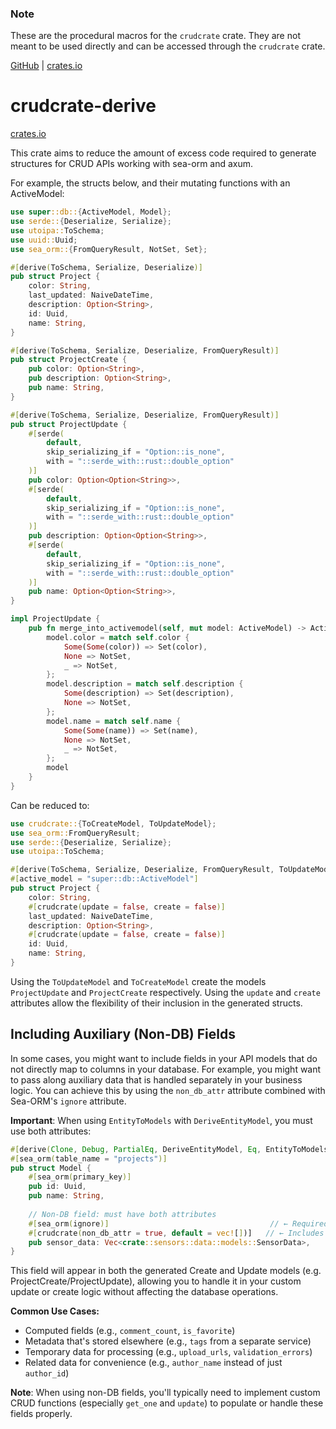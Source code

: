 ### Note
These are the procedural macros for the `crudcrate` crate. They are not meant to be used directly
and can be accessed through the `crudcrate` crate.

[GitHub](https://github.com/evanjt/crudcrate) | [crates.io](https://crates.io/crates/crudcrate)


# crudcrate-derive
[crates.io](https://crates.io/crates/crudcrate-derive)

This crate aims to reduce the amount of excess code required to generate structures
for CRUD APIs working with sea-orm and axum.

For example, the structs below, and their mutating functions with an ActiveModel:

```rust
use super::db::{ActiveModel, Model};
use serde::{Deserialize, Serialize};
use utoipa::ToSchema;
use uuid::Uuid;
use sea_orm::{FromQueryResult, NotSet, Set};

#[derive(ToSchema, Serialize, Deserialize)]
pub struct Project {
    color: String,
    last_updated: NaiveDateTime,
    description: Option<String>,
    id: Uuid,
    name: String,
}

#[derive(ToSchema, Serialize, Deserialize, FromQueryResult)]
pub struct ProjectCreate {
    pub color: Option<String>,
    pub description: Option<String>,
    pub name: String,
}

#[derive(ToSchema, Serialize, Deserialize, FromQueryResult)]
pub struct ProjectUpdate {
    #[serde(
        default,
        skip_serializing_if = "Option::is_none",
        with = "::serde_with::rust::double_option"
    )]
    pub color: Option<Option<String>>,
    #[serde(
        default,
        skip_serializing_if = "Option::is_none",
        with = "::serde_with::rust::double_option"
    )]
    pub description: Option<Option<String>>,
    #[serde(
        default,
        skip_serializing_if = "Option::is_none",
        with = "::serde_with::rust::double_option"
    )]
    pub name: Option<Option<String>>,
}

impl ProjectUpdate {
    pub fn merge_into_activemodel(self, mut model: ActiveModel) -> ActiveModel {
        model.color = match self.color {
            Some(Some(color)) => Set(color),
            None => NotSet,
            _ => NotSet,
        };
        model.description = match self.description {
            Some(description) => Set(description),
            None => NotSet,
        };
        model.name = match self.name {
            Some(Some(name)) => Set(name),
            None => NotSet,
            _ => NotSet,
        };
        model
    }
}
```

Can be reduced to:

```rust
use crudcrate::{ToCreateModel, ToUpdateModel};
use sea_orm::FromQueryResult;
use serde::{Deserialize, Serialize};
use utoipa::ToSchema;

#[derive(ToSchema, Serialize, Deserialize, FromQueryResult, ToUpdateModel, ToCreateModel)]
#[active_model = "super::db::ActiveModel"]
pub struct Project {
    color: String,
    #[crudcrate(update = false, create = false)]
    last_updated: NaiveDateTime,
    description: Option<String>,
    #[crudcrate(update = false, create = false)]
    id: Uuid,
    name: String,
}
```

Using the `ToUpdateModel` and `ToCreateModel` create the models
`ProjectUpdate` and `ProjectCreate` respectively. Using the `update` and
`create` attributes allow the flexibility of their inclusion in the
generated structs.

## Including Auxiliary (Non-DB) Fields

In some cases, you might want to include fields in your API models that do not directly map to columns in your database. For example, you might want to pass along auxiliary data that is handled separately in your business logic. You can achieve this by using the `non_db_attr` attribute combined with Sea-ORM's `ignore` attribute.

**Important**: When using `EntityToModels` with `DeriveEntityModel`, you must use both attributes:

```rust
#[derive(Clone, Debug, PartialEq, DeriveEntityModel, Eq, EntityToModels)]
#[sea_orm(table_name = "projects")]
pub struct Model {
    #[sea_orm(primary_key)]
    pub id: Uuid,
    pub name: String,
    
    // Non-DB field: must have both attributes
    #[sea_orm(ignore)]                                    // ← Required: excludes from database
    #[crudcrate(non_db_attr = true, default = vec![])]   // ← Includes in API models
    pub sensor_data: Vec<crate::sensors::data::models::SensorData>,
}
```

This field will appear in both the generated Create and Update models (e.g. ProjectCreate/ProjectUpdate), allowing you to handle it in your custom update or create logic without affecting the database operations.

**Common Use Cases:**
- Computed fields (e.g., `comment_count`, `is_favorite`)
- Metadata that's stored elsewhere (e.g., `tags` from a separate service)
- Temporary data for processing (e.g., `upload_urls`, `validation_errors`)
- Related data for convenience (e.g., `author_name` instead of just `author_id`)

**Note**: When using non-DB fields, you'll typically need to implement custom CRUD functions (especially `get_one` and `update`) to populate or handle these fields properly.
